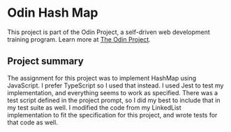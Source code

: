 # Odin Hash Map
This project is part of the Odin Project, a self-driven web development training program. Learn more at [The Odin Project](https://theodinproject.com/).

## Project summary
The assignment for this project was to implement HashMap using JavaScript. I prefer TypeScript so I used that instead. I used Jest to test my implementation, and everything seems to work as specified. There was a test script defined in the project prompt, so I did my best to include that in my test suite as well. I modified the code from my LinkedList implementation to fit the specification for this project, and wrote tests for that code as well.
